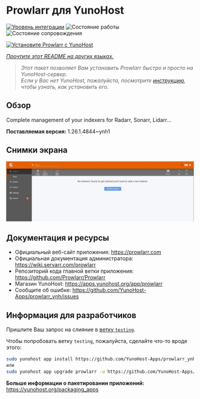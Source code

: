 <!--
Важно: этот README был автоматически сгенерирован <https://github.com/YunoHost/apps/tree/master/tools/readme_generator>
Он НЕ ДОЛЖЕН редактироваться вручную.
-->

# Prowlarr для YunoHost

[![Уровень интеграции](https://dash.yunohost.org/integration/prowlarr.svg)](https://ci-apps.yunohost.org/ci/apps/prowlarr/) ![Состояние работы](https://ci-apps.yunohost.org/ci/badges/prowlarr.status.svg) ![Состояние сопровождения](https://ci-apps.yunohost.org/ci/badges/prowlarr.maintain.svg)

[![Установите Prowlarr с YunoHost](https://install-app.yunohost.org/install-with-yunohost.svg)](https://install-app.yunohost.org/?app=prowlarr)

*[Прочтите этот README на других языках.](./ALL_README.md)*

> *Этот пакет позволяет Вам установить Prowlarr быстро и просто на YunoHost-сервер.*  
> *Если у Вас нет YunoHost, пожалуйста, посмотрите [инструкцию](https://yunohost.org/install), чтобы узнать, как установить его.*

## Обзор

Complete management of your indexers for Radarr, Sonarr, Lidarr...

**Поставляемая версия:** 1.26.1.4844~ynh1

## Снимки экрана

![Снимок экрана Prowlarr](./doc/screenshots/screenshot.jpg)

## Документация и ресурсы

- Официальный веб-сайт приложения: <https://prowlarr.com>
- Официальная документация администратора: <https://wiki.servarr.com/prowlarr>
- Репозиторий кода главной ветки приложения: <https://github.com/Prowlarr/Prowlarr>
- Магазин YunoHost: <https://apps.yunohost.org/app/prowlarr>
- Сообщите об ошибке: <https://github.com/YunoHost-Apps/prowlarr_ynh/issues>

## Информация для разработчиков

Пришлите Ваш запрос на слияние в [ветку `testing`](https://github.com/YunoHost-Apps/prowlarr_ynh/tree/testing).

Чтобы попробовать ветку `testing`, пожалуйста, сделайте что-то вроде этого:

```bash
sudo yunohost app install https://github.com/YunoHost-Apps/prowlarr_ynh/tree/testing --debug
или
sudo yunohost app upgrade prowlarr -u https://github.com/YunoHost-Apps/prowlarr_ynh/tree/testing --debug
```

**Больше информации о пакетировании приложений:** <https://yunohost.org/packaging_apps>
